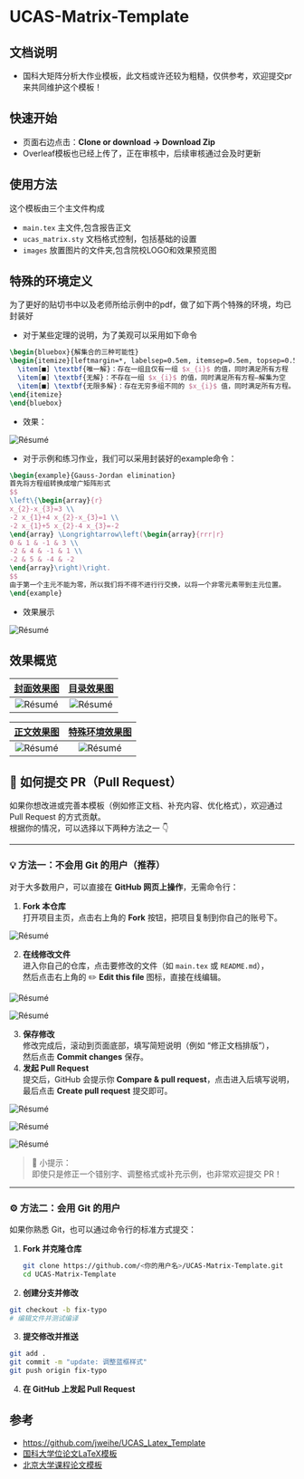 # UCAS-Matrix-Template
## 文档说明

* 国科大矩阵分析大作业模板，此文档或许还较为粗糙，仅供参考，欢迎提交pr来共同维护这个模板！
## 快速开始

* 页面右边点击：**Clone or download -> Download Zip**
* Overleaf模板也已经上传了，正在审核中，后续审核通过会及时更新

## 使用方法

这个模板由三个主文件构成

- `main.tex` 主文件,包含报告正文
- `ucas_matrix.sty` 文档格式控制，包括基础的设置
- `images` 放置图片的文件夹,包含院校LOGO和效果预览图

## 特殊的环境定义

为了更好的贴切书中以及老师所给示例中的pdf，做了如下两个特殊的环境，均已封装好

* 对于某些定理的说明，为了美观可以采用如下命令

```tex
\begin{bluebox}{解集合的三种可能性}
\begin{itemize}[leftmargin=*, labelsep=0.5em, itemsep=0.5em, topsep=0.5em]
  \item[■] \textbf{唯一解}：存在一组且仅有一组 $x_{i}$ 的值，同时满足所有方程
  \item[■] \textbf{无解}：不存在一组 $x_{i}$ 的值，同时满足所有方程—解集为空
  \item[■] \textbf{无限多解}：存在无穷多组不同的 $x_{i}$ 值，同时满足所有方程。很容易证明，如果一个系统有多个解，那么它就有无穷多个解。例如，一个系统不可能有确切的两个不同的解。
\end{itemize}
\end{bluebox}
```

* 效果：

![Résumé](./images/blue-example.png)

* 对于示例和练习作业，我们可以采用封装好的example命令：

```tex
\begin{example}{Gauss-Jordan elimination}
首先将方程组转换成增广矩阵形式
$$
\left\{\begin{array}{r}
x_{2}-x_{3}=3 \\
-2 x_{1}+4 x_{2}-x_{3}=1 \\
-2 x_{1}+5 x_{2}-4 x_{3}=-2
\end{array} \Longrightarrow\left(\begin{array}{rrr|r}
0 & 1 & -1 & 3 \\
-2 & 4 & -1 & 1 \\
-2 & 5 & -4 & -2
\end{array}\right)\right.
$$
由于第一个主元不能为零，所以我们将不得不进行行交换，以将一个非零元素带到主元位置。
\end{example}
```

* 效果展示

![Résumé](./images/example.png)

## 效果概览

| [封面效果图](https://github.com/neverwinHao/UCAS-Matrix-Template/blob/main/images/cover.png) | [目录效果图](https://github.com/neverwinHao/UCAS-Matrix-Template/blob/main/images/index.png) |
| :----------------------------------------------------------: | :----------------------------------------------------------: |
|                ![Résumé](./images/cover.png)                 |                ![Résumé](./images/index.png)                 |

| [正文效果图](https://github.com/neverwinHao/UCAS-Matrix-Template/blob/main/images/mian.png) | [特殊环境效果图](https://github.com/neverwinHao/UCAS-Matrix-Template/blob/main/images/special.png) |
| :----------------------------------------------------------: | :----------------------------------------------------------: |
|                 ![Résumé](./images/main.png)                 |               ![Résumé](./images/special.png)                |

## 🤝 如何提交 PR（Pull Request）

如果你想改进或完善本模板（例如修正文档、补充内容、优化格式），欢迎通过 Pull Request 的方式贡献。  
根据你的情况，可以选择以下两种方法之一 👇

---

### 💡 方法一：不会用 Git 的用户（推荐）

对于大多数用户，可以直接在 **GitHub 网页上操作**，无需命令行：

1. **Fork 本仓库**  
   打开项目主页，点击右上角的 **Fork** 按钮，把项目复制到你自己的账号下。

![Résumé](./images/fork.png)

2. **在线修改文件**  
   进入你自己的仓库，点击要修改的文件（如 `main.tex` 或 `README.md`），  
   然后点击右上角的 ✏️ **Edit this file** 图标，直接在线编辑。

![Résumé](./images/fix.png)

![Résumé](./images/fixing.png)

3. **保存修改**  
   修改完成后，滚动到页面底部，填写简短说明（例如 “修正文档排版”），  
   然后点击 **Commit changes** 保存。
4. **发起 Pull Request**  
   提交后，GitHub 会提示你 **Compare & pull request**，点击进入后填写说明，  
   最后点击 **Create pull request** 提交即可。

![Résumé](./images/beforepr.png)

![Résumé](./images/click_pr.png)

![Résumé](./images/finishpr.png)

> 💬 小提示：  
> 即使只是修正一个错别字、调整格式或补充示例，也非常欢迎提交 PR！

---

### ⚙️ 方法二：会用 Git 的用户

如果你熟悉 Git，也可以通过命令行的标准方式提交：

1. **Fork 并克隆仓库**
   ```bash
   git clone https://github.com/<你的用户名>/UCAS-Matrix-Template.git
   cd UCAS-Matrix-Template

2. **创建分支并修改**

```bash
git checkout -b fix-typo
# 编辑文件并测试编译
```

3. **提交修改并推送**

```bash
git add .
git commit -m "update: 调整蓝框样式"
git push origin fix-typo
```
4. **在 GitHub 上发起 Pull Request**


## 参考

+ https://github.com/jweihe/UCAS_Latex_Template
+ [国科大学位论文LaTeX模板](https://github.com/mohuangrui/ucasthesis)
+ [北京大学课程论文模板](https://www.overleaf.com/latex/templates/bei-jing-da-xue-ke-cheng-lun-wen-mo-ban/yntmqcktrzfh)

